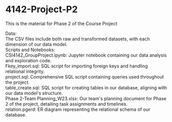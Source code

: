 # 4142-Project-P2
This is the material for Phase 2 of the Course Project<br />
	
Data:<br />
    The CSV files include both raw and transformed datasets, with each dimension of our data model.<br />
Scripts and Notebooks:<br />
    CSI4142_GroupProject.ipynb: Jupyter notebook containing our data analysis and exploration code.<br />
    Fkey_import.sql: SQL script for importing foreign keys and handling relational integrity.<br />
    project.sql: Comprehensive SQL script containing queries used throughout the project.<br />
    table_create.sql: SQL script for creating tables in our database, aligning with our data model's structure.<br />
    Phase 2-Team Planning_W23.xlsx: Our team's planning document for Phase 2 of the project, detailing task assignments and timelines.<br />
    relation.pgerd: ER diagram representing the relational schema of our database.<br />
